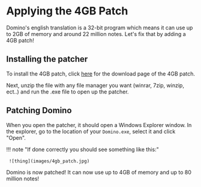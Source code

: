 # Applying the 4GB Patch

Domino's english translation is a 32-bit program which means it can use up to 2GB of memory and around 22 million notes. Let's fix that by adding a 4GB patch!

## Installing the patcher

To install the 4GB patch, click [here](https://ntcore.com/?page_id=371) for the download page of the 4GB patch.

Next, unzip the file with any file manager you want (winrar, 7zip, winzip, ect..) and run the .exe file to open up the patcher.

## Patching Domino

When you open the patcher, it should open a Windows Explorer window. In the explorer, go to the location of your `Domino.exe`, select it and click "Open".

!!! note "If done correctly you should see something like this:"

     ![thing](images/4gb_patch.jpg)
   

Domino is now patched! It can now use up to 4GB of memory and up to 80 million notes!
